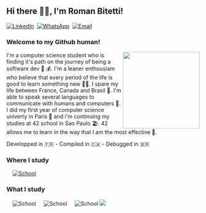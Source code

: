 ## Hi there 🙋‍♂️, I'm Roman Bitetti!

[![LinkedIn](https://img.shields.io/badge/LinkedIn-Me-informational?style=social&logo=linkedin&logoColor=blue)](https://www.linkedin.com/in/roman-bitetti-566485195/)&nbsp;
[![WhatsApp](https://img.shields.io/badge/WhatsApp-Moi-informational?style=social&logo=whatsapp&logoColor=green)](https://wa.me/+33755648103/)&nbsp;
[![Email](https://img.shields.io/badge/Email-Mim-informational?style=social&logo=gmail&logoColor=red)](mailto:romanbtt@tutanota.com?subject=[GitHub])&nbsp;

### Welcome to my Github human! &nbsp;
<img src="https://media.giphy.com/media/XzYY9fZM6sNFe/giphy.gif" align="right" height="200" />

I'm a computer science student who is finding it's path on the journey of being a software dev 🤑 💰. I'm a leaner enthousiam who believe that every period of the life is good to learn something new 🤸‍♂️. I spare my life between France, Canada and Brasil 🛂. I'm able to speak several languages to communicate with humans and computers 🤖. I did my first year of computer science univerty in Paris 🥐 and i'm continuing my studies at 42 school in Sao Paulo 🏖️. 42 allows me to learn in the way that I am the most effective 🤯.

Developped in 🇫🇷  -  Compiled in 🇨🇦  -  Debugged in 🇧🇷  

### Where I study
&nbsp;&nbsp;&nbsp;&nbsp;[![School](https://img.shields.io/badge/School-SP-informational?style=plastic&logo=42&logoColor=red)](https://www.42.us.org/])
### What I study 
&nbsp;&nbsp;&nbsp;&nbsp;![School](https://img.shields.io/badge/‎-Programming-informational?style=plastic&logo=c&logoColor=red)
&nbsp;&nbsp;&nbsp;&nbsp;![School](https://img.shields.io/badge/‎-Docker-informational?style=plastic&logo=docker&logoColor=red)
&nbsp;&nbsp;&nbsp;&nbsp;![School](https://img.shields.io/badge/‎-Programming-informational?style=plastic&logo=cplusplus&logoColor=red)
<img src="https://img.icons8.com/color/48/000000/c-programming.png"/>



